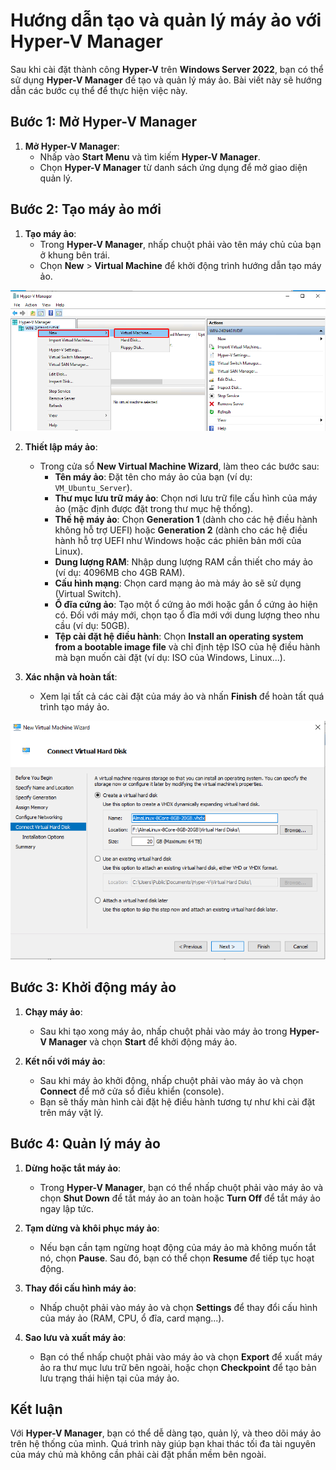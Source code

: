 # Hướng dẫn tạo và quản lý máy ảo với Hyper-V Manager

Sau khi cài đặt thành công **Hyper-V** trên **Windows Server 2022**, bạn có thể sử dụng **Hyper-V Manager** để tạo và quản lý máy ảo. Bài viết này sẽ hướng dẫn các bước cụ thể để thực hiện việc này.

## Bước 1: Mở Hyper-V Manager

1. **Mở Hyper-V Manager**:
   - Nhấp vào **Start Menu** và tìm kiếm **Hyper-V Manager**.
   - Chọn **Hyper-V Manager** từ danh sách ứng dụng để mở giao diện quản lý.

## Bước 2: Tạo máy ảo mới

1. **Tạo máy ảo**:
   - Trong **Hyper-V Manager**, nhấp chuột phải vào tên máy chủ của bạn ở khung bên trái.
   - Chọn **New** > **Virtual Machine** để khởi động trình hướng dẫn tạo máy ảo.

![Command Prompt](https://github.com/cuongnvvietis/NhanHoa/blob/main/Docs/Picture/Hyper-v/Screenshot_9.png) 

2. **Thiết lập máy ảo**:
   - Trong cửa sổ **New Virtual Machine Wizard**, làm theo các bước sau:
     - **Tên máy ảo**: Đặt tên cho máy ảo của bạn (ví dụ: `VM_Ubuntu_Server`).
     - **Thư mục lưu trữ máy ảo**: Chọn nơi lưu trữ file cấu hình của máy ảo (mặc định được đặt trong thư mục hệ thống).
     - **Thế hệ máy ảo**: Chọn **Generation 1** (dành cho các hệ điều hành không hỗ trợ UEFI) hoặc **Generation 2** (dành cho các hệ điều hành hỗ trợ UEFI như Windows hoặc các phiên bản mới của Linux).
     - **Dung lượng RAM**: Nhập dung lượng RAM cần thiết cho máy ảo (ví dụ: 4096MB cho 4GB RAM).
     - **Cấu hình mạng**: Chọn card mạng ảo mà máy ảo sẽ sử dụng (Virtual Switch).
     - **Ổ đĩa cứng ảo**: Tạo một ổ cứng ảo mới hoặc gắn ổ cứng ảo hiện có. Đối với máy mới, chọn tạo ổ đĩa mới với dung lượng theo nhu cầu (ví dụ: 50GB).
     - **Tệp cài đặt hệ điều hành**: Chọn **Install an operating system from a bootable image file** và chỉ định tệp ISO của hệ điều hành mà bạn muốn cài đặt (ví dụ: ISO của Windows, Linux...).

3. **Xác nhận và hoàn tất**:
   - Xem lại tất cả các cài đặt của máy ảo và nhấn **Finish** để hoàn tất quá trình tạo máy ảo.

  ![Command Prompt](https://github.com/cuongnvvietis/NhanHoa/blob/main/Docs/Picture/Hyper-v/Screenshot_10.png)  

## Bước 3: Khởi động máy ảo

1. **Chạy máy ảo**:
   - Sau khi tạo xong máy ảo, nhấp chuột phải vào máy ảo trong **Hyper-V Manager** và chọn **Start** để khởi động máy ảo.

2. **Kết nối với máy ảo**:
   - Sau khi máy ảo khởi động, nhấp chuột phải vào máy ảo và chọn **Connect** để mở cửa sổ điều khiển (console).
   - Bạn sẽ thấy màn hình cài đặt hệ điều hành tương tự như khi cài đặt trên máy vật lý.

## Bước 4: Quản lý máy ảo

1. **Dừng hoặc tắt máy ảo**:
   - Trong **Hyper-V Manager**, bạn có thể nhấp chuột phải vào máy ảo và chọn **Shut Down** để tắt máy ảo an toàn hoặc **Turn Off** để tắt máy ảo ngay lập tức.
   
2. **Tạm dừng và khôi phục máy ảo**:
   - Nếu bạn cần tạm ngừng hoạt động của máy ảo mà không muốn tắt nó, chọn **Pause**. Sau đó, bạn có thể chọn **Resume** để tiếp tục hoạt động.

3. **Thay đổi cấu hình máy ảo**:
   - Nhấp chuột phải vào máy ảo và chọn **Settings** để thay đổi cấu hình của máy ảo (RAM, CPU, ổ đĩa, card mạng...).
   
4. **Sao lưu và xuất máy ảo**:
   - Bạn có thể nhấp chuột phải vào máy ảo và chọn **Export** để xuất máy ảo ra thư mục lưu trữ bên ngoài, hoặc chọn **Checkpoint** để tạo bản lưu trạng thái hiện tại của máy ảo.

## Kết luận

Với **Hyper-V Manager**, bạn có thể dễ dàng tạo, quản lý, và theo dõi máy ảo trên hệ thống của mình. Quá trình này giúp bạn khai thác tối đa tài nguyên của máy chủ mà không cần phải cài đặt phần mềm bên ngoài.
